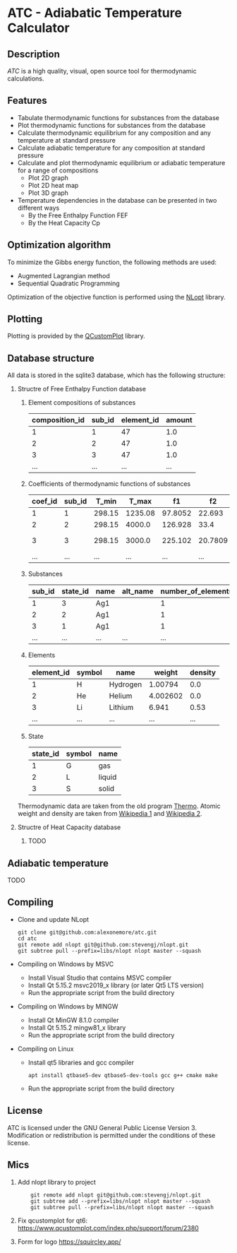 # ATC - Adiabatic Temperature Calculator

## Description

_ATC_ is a high quality, visual, open source tool for thermodynamic calculations.

## Features

* Tabulate thermodynamic functions for substances from the database
* Plot thermodynamic functions for substances from the database
* Calculate thermodynamic equilibrium for any composition and any temperature at standard pressure
* Calculate adiabatic temperature for any composition at standard pressure
* Calculate and plot thermodynamic equilibrium or adiabatic temperature for a range of compositions
	* Plot 2D graph
	* Plot 2D heat map
	* Plot 3D graph
* Temperature dependencies in the database can be presented in two different ways
	* By the Free Enthalpy Function FEF
	* By the Heat Capacity Cp

## Optimization algorithm

To minimize the Gibbs energy function, the following methods are used:

* Augmented Lagrangian method
* Sequential Quadratic Programming

Optimization of the objective function is performed using the [NLopt](http://github.com/stevengj/nlopt) library.

## Plotting

Plotting is provided by the [QCustomPlot](https://www.qcustomplot.com/) library.

## Database structure

All data is stored in the sqlite3 database, which has the following structure:

1. Structre of Free Enthalpy Function database

	1. Element compositions of substances

		|composition_id |sub_id |element_id |amount |
		|---------------|-------|-----------|-------|
		|1              |1      |47         |1.0    |
		|2              |2      |47         |1.0    |
		|3              |3      |47         |1.0    |
		|...            |...    |...        |...    |

	2. Coefficients of thermodynamic functions of substances

		|coef_id |sub_id |T_min  |T_max   |f1      |f2      |f3          |f4           |f5        |f6        |f7       |
		|--------|-------|-------|--------|--------|--------|------------|-------------|----------|----------|---------|
		|1       |1      |298.15 |1235.08 |97.8052 |22.693  |0.000264    |0.115144     |34.605    |0.0       |0.0      |
		|2       |2      |298.15 |4000.0  |126.928 |33.4    |0.0         |-0.186133    |0.0       |0.0       |0.0      |
		|3       |3      |298.15 |3000.0  |225.102 |20.7809 |1.15504e-06 |-0.000189049 |0.0561557 |-0.126879 |0.131983 |
		|...     |...    |...    |...     |...     |...     |...         |...          |...       |...       |...      |

	3. Substances

		|sub_id |state_id |name |alt_name |number_of_elements |H0      |T_min  |T_max   |ranges |weight  |source |
		|-------|---------|-----|---------|-------------------|--------|-------|--------|-------|--------|-------|
		|1      |3        |Ag1  |         |1                  |-5.745  |298.15 |1235.08 |1      |107.868 |2349   |
		|2      |2        |Ag1  |         |1                  |-5.745  |298.15 |4000.0  |1      |107.868 |2349   |
		|3      |1        |Ag1  |         |1                  |278.703 |298.15 |10000.0 |2      |107.868 |2350   |
		|...    |...      |...  |...      |...                |...     |...    |...     |...    |...     |...    |

	4. Elements

		|element_id |symbol |name     |weight   |density |
		|-----------|-------|---------|---------|--------|
		|1          |H      |Hydrogen |1.00794  |0.0     |
		|2          |He     |Helium   |4.002602 |0.0     |
		|3          |Li     |Lithium  |6.941    |0.53    |
		|...        |...    |...      |...      |...     |

	5. State

		|state_id |symbol |name   |
		|---------|-------|-------|
		|1        |G      |gas    |
		|2        |L      |liquid |
		|3        |S      |solid  |

	Thermodynamic data are taken from the old program [Thermo](http://www.ism.ac.ru/). Atomic weight and density are taken from [Wikipedia 1](https://en.wikipedia.org/wiki/List_of_chemical_elements) and [Wikipedia 2](https://en.wikipedia.org/wiki/Standard_atomic_weight).

2. Structre of Heat Capacity database

	1. TODO

## Adiabatic temperature

TODO

## Compiling

+ Clone and update NLopt

	```shell
	git clone git@github.com:alexonemore/atc.git
	cd atc
	git remote add nlopt git@github.com:stevengj/nlopt.git
	git subtree pull --prefix=libs/nlopt nlopt master --squash
	```

+ Compiling on Windows by MSVC
	+ Install Visual Studio that contains MSVC compiler
	+ Install Qt 5.15.2 msvc2019_x library (or later Qt5 LTS version)
	+ Run the appropriate script from the build directory

+ Compiling on Windows by MINGW
	+ Install Qt MinGW 8.1.0 compiler
	+ Install Qt 5.15.2 mingw81_x library
	+ Run the appropriate script from the build directory

+ Compiling on Linux
	+ Install qt5 libraries and gcc compiler
		```shell
		apt install qtbase5-dev qtbase5-dev-tools gcc g++ cmake make
		```
	+ Run the appropriate script from the build directory

## License

ATC is licensed under the GNU General Public License Version 3.
Modification or redistribution is permitted under the conditions of these license.

## Mics

1. Add nlopt library to project
	
	```shell
		git remote add nlopt git@github.com:stevengj/nlopt.git
		git subtree add --prefix=libs/nlopt nlopt master --squash
		git subtree pull --prefix=libs/nlopt nlopt master --squash
	```

2. Fix qcustomplot for qt6:
	https://www.qcustomplot.com/index.php/support/forum/2380

3. Form for logo
	https://squircley.app/

